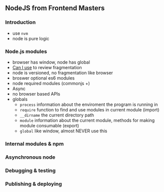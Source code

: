 ## NodeJS from Frontend Masters

### Introduction

- use `nvm`
- node is pure logic

### Node.js modules

- browser has window, node has global
- [Can I use](https://caniuse.com/) to review fragmentation
- node is versioned, no fragmentation like browser
- broswer optional es6 modules
- node required modules (commonjs +)
- Async
- no browser based APIs
- globals
  - `process` information about the enviroment the program is running in
  - `require` function to find and use modules in current module (import)
  - `__dirname` the current directory path
  - `module` information about the current module, methods for making module consumable (export)
  - `global` like window, almost NEVER use this

### Internal modules & npm

### Asynchronous node

### Debugging & testing

### Publishing & deploying
